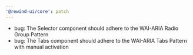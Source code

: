 ```yaml
---
'@rewind-ui/core': patch
---
```

* bug: The Selector component should adhere to the WAI-ARIA Radio Group Pattern
* bug: The Tabs component should adhere to the WAI-ARIA Tabs Pattern with manual activation
